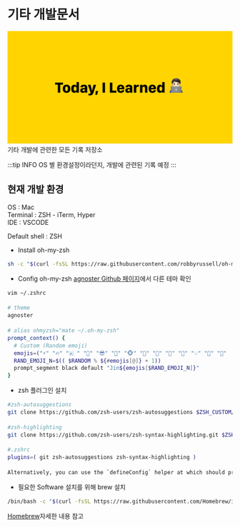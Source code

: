# 기타 개발문서
![til-image](../images/etc-image.png)
기타 개발에 관련한 모든 기록 저장소

:::tip INFO
OS 별 환경설정이라던지, 개발에 관련된 기록 예정
:::

## 현재 개발 환경

OS : Mac   
Terminal : ZSH - iTerm, Hyper   
IDE : VSCODE   

Default shell : ZSH
* Install oh-my-zsh
```sh
sh -c "$(curl -fsSL https://raw.githubusercontent.com/robbyrussell/oh-my-zsh/master/tools/install.sh)"
```
* Config oh-my-zsh
[agnoster Github 페이지](https://github.com/ohmyzsh/ohmyzsh/wiki/Themes#agnoster)에서 다른 테마 확인
```sh
vim ~/.zshrc

# theme
agnoster

# alias ohmyzsh="mate ~/.oh-my-zsh"
prompt_context() {
  # Custom (Random emoji)
  emojis=("⚡️" "🔥" "🇰 " "👑" "😎" "🐸" "🐵" "🦄" "🌈" "🍻" "🚀" "💡" "🎉" "🔑"  "🚦" "🌙")
  RAND_EMOJI_N=$(( $RANDOM % ${#emojis[@]} + 1))
  prompt_segment black default "Jin${emojis[$RAND_EMOJI_N]}"
}
```
* zsh 플러그인 설치   
```sh
#zsh-autosuggestions
git clone https://github.com/zsh-users/zsh-autosuggestions $ZSH_CUSTOM/plugins/zsh-autosuggestions

#zsh-highlighting
git clone https://github.com/zsh-users/zsh-syntax-highlighting.git $ZSH_CUSTOM/plugins/zsh-syntax-highlighting

#.zshrc
plugins=( git zsh-autosuggestions zsh-syntax-highlighting )

Alternatively, you can use the `defineConfig` helper at which should provide intellisense without the need for jsdoc annotations:
```

* 필요한 Software 설치를 위해 brew 설치
```sh
/bin/bash -c "$(curl -fsSL https://raw.githubusercontent.com/Homebrew/install/HEAD/install.sh)"
```
[Homebrew](https://brew.sh/index_ko)자세한 내용 참고

<script setup>
  import Comment from '../.vitepress/components/Comment.vue'
</script>
<Comment />